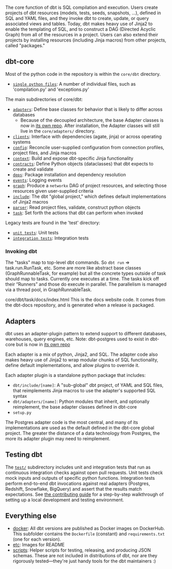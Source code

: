 The core function of dbt is SQL compilation and execution. Users create projects of dbt resources (models, tests, seeds, snapshots, ...), defined in SQL and YAML files, and they invoke dbt to create, update, or query associated views and tables. Today, dbt makes heavy use of Jinja2 to enable the templating of SQL, and to construct a DAG (Directed Acyclic Graph) from all of the resources in a project. Users can also extend their projects by installing resources (including Jinja macros) from other projects, called "packages."

## dbt-core

Most of the python code in the repository is within the `core/dbt` directory.
- [`single python files`](core/dbt/README.md): A number of individual files, such as 'compilation.py' and 'exceptions.py'

The main subdirectories of core/dbt:
- [`adapters`](https://github.com/dbt-labs/dbt-adapters): Define base classes for behavior that is likely to differ across databases
  - Because of the decoupled architecture, the base Adapter classes is now in [its own repo](https://github.com/dbt-labs/dbt-adapters). After installation, the Adapter classes will still live in the `core/adapters/` directory.
- [`clients`](core/dbt/clients/README.md): Interface with dependencies (agate, jinja) or across operating systems
- [`config`](core/dbt/config/README.md): Reconcile user-supplied configuration from connection profiles, project files, and Jinja macros
- [`context`](core/dbt/context/README.md): Build and expose dbt-specific Jinja functionality
- [`contracts`](core/dbt/contracts/README.md): Define Python objects (dataclasses) that dbt expects to create and validate
- [`deps`](core/dbt/deps/README.md): Package installation and dependency resolution
- [`events`](core/dbt/events/README.md): Logging events
- [`graph`](core/dbt/graph/README.md): Produce a `networkx` DAG of project resources, and selecting those resources given user-supplied criteria
- [`include`](core/dbt/include/README.md): The dbt "global project," which defines default implementations of Jinja2 macros
- [`parser`](core/dbt/parser/README.md): Read project files, validate, construct python objects
- [`task`](core/dbt/task/README.md): Set forth the actions that dbt can perform when invoked

Legacy tests are found in the 'test' directory:
- [`unit tests`](core/dbt/test/unit/README.md): Unit tests
- [`integration tests`](core/dbt/test/integration/README.md): Integration tests

### Invoking dbt

The "tasks" map to top-level dbt commands. So `dbt run` => task.run.RunTask, etc. Some are more like abstract base classes (GraphRunnableTask, for example) but all the concrete types outside of task should map to tasks. Currently one executes at a time. The tasks kick off their “Runners” and those do execute in parallel. The parallelism is managed via a thread pool, in GraphRunnableTask.

core/dbt/task/docs/index.html
This is the docs website code. It comes from the dbt-docs repository, and is generated when a release is packaged.

## Adapters

dbt uses an adapter-plugin pattern to extend support to different databases, warehouses, query engines, etc. 
Note: dbt-postgres used to exist in dbt-core but is now in [its own repo](https://github.com/dbt-labs/dbt-postgres) 

Each adapter is a mix of python, Jinja2, and SQL. The adapter code also makes heavy use of Jinja2 to wrap modular chunks of SQL functionality, define default implementations, and allow plugins to override it.

Each adapter plugin is a standalone python package that includes:

- `dbt/include/[name]`: A "sub-global" dbt project, of YAML and SQL files, that reimplements Jinja macros to use the adapter's supported SQL syntax
- `dbt/adapters/[name]`: Python modules that inherit, and optionally reimplement, the base adapter classes defined in dbt-core
- `setup.py`

The Postgres adapter code is the most central, and many of its implementations are used as the default defined in the dbt-core global project. The greater the distance of a data technology from Postgres, the more its adapter plugin may need to reimplement.

## Testing dbt

The [`test/`](test/) subdirectory includes unit and integration tests that run as continuous integration checks against open pull requests. Unit tests check mock inputs and outputs of specific python functions. Integration tests perform end-to-end dbt invocations against real adapters (Postgres, Redshift, Snowflake, BigQuery) and assert that the results match expectations. See [the contributing guide](CONTRIBUTING.md) for a step-by-step walkthrough of setting up a local development and testing environment.

## Everything else

- [docker](docker/): All dbt versions are published as Docker images on DockerHub. This subfolder contains the `Dockerfile` (constant) and `requirements.txt` (one for each version).
- [etc](etc/): Images for README
- [scripts](scripts/): Helper scripts for testing, releasing, and producing JSON schemas. These are not included in distributions of dbt, nor are they rigorously tested—they're just handy tools for the dbt maintainers :)
